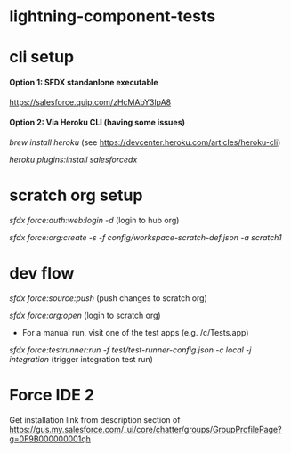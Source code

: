 # lightning-component-tests

# cli setup

#### Option 1: SFDX standanlone executable
https://salesforce.quip.com/zHcMAbY3lpA8

#### Option 2: Via Heroku CLI (having some issues)
*brew install heroku*   (see https://devcenter.heroku.com/articles/heroku-cli)

*heroku plugins:install salesforcedx*  

# scratch org setup

*sfdx force:auth:web:login -d*  (login to hub org)

*sfdx force:org:create -s -f config/workspace-scratch-def.json -a scratch1*

# dev flow 

*sfdx force:source:push*  (push changes to scratch org)

*sfdx force:org:open*  (login to scratch org)

* For a manual run, visit one of the test apps (e.g. /c/Tests.app)

*sfdx force:testrunner:run  -f test/test-runner-config.json -c local -j integration*  (trigger integration test run)

# Force IDE 2
Get installation link from description section of https://gus.my.salesforce.com/_ui/core/chatter/groups/GroupProfilePage?g=0F9B000000001qh

